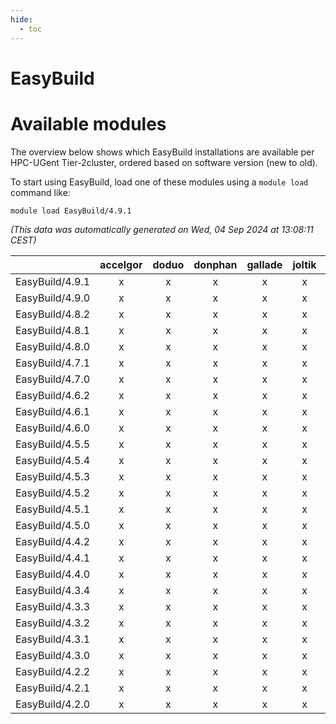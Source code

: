 ```yaml
---
hide:
  - toc
---
```


EasyBuild
=========

# Available modules


The overview below shows which EasyBuild installations are available per HPC-UGent Tier-2cluster, ordered based on software version (new to old).

To start using EasyBuild, load one of these modules using a `module load` command like:

```shell
module load EasyBuild/4.9.1
```

*(This data was automatically generated on Wed, 04 Sep 2024 at 13:08:11 CEST)*  

| |accelgor|doduo|donphan|gallade|joltik|shinx|skitty|
| :---: | :---: | :---: | :---: | :---: | :---: | :---: | :---: |
|EasyBuild/4.9.1|x|x|x|x|x|x|x|
|EasyBuild/4.9.0|x|x|x|x|x|-|x|
|EasyBuild/4.8.2|x|x|x|x|x|-|x|
|EasyBuild/4.8.1|x|x|x|x|x|-|x|
|EasyBuild/4.8.0|x|x|x|x|x|-|x|
|EasyBuild/4.7.1|x|x|x|x|x|-|x|
|EasyBuild/4.7.0|x|x|x|x|x|-|x|
|EasyBuild/4.6.2|x|x|x|x|x|-|x|
|EasyBuild/4.6.1|x|x|x|x|x|-|x|
|EasyBuild/4.6.0|x|x|x|x|x|-|x|
|EasyBuild/4.5.5|x|x|x|x|x|-|x|
|EasyBuild/4.5.4|x|x|x|x|x|-|x|
|EasyBuild/4.5.3|x|x|x|x|x|-|x|
|EasyBuild/4.5.2|x|x|x|x|x|-|x|
|EasyBuild/4.5.1|x|x|x|x|x|-|x|
|EasyBuild/4.5.0|x|x|x|x|x|-|x|
|EasyBuild/4.4.2|x|x|x|x|x|-|x|
|EasyBuild/4.4.1|x|x|x|x|x|-|x|
|EasyBuild/4.4.0|x|x|x|x|x|-|x|
|EasyBuild/4.3.4|x|x|x|x|x|-|x|
|EasyBuild/4.3.3|x|x|x|x|x|-|x|
|EasyBuild/4.3.2|x|x|x|x|x|-|x|
|EasyBuild/4.3.1|x|x|x|x|x|-|x|
|EasyBuild/4.3.0|x|x|x|x|x|-|x|
|EasyBuild/4.2.2|x|x|x|x|x|-|x|
|EasyBuild/4.2.1|x|x|x|x|x|-|x|
|EasyBuild/4.2.0|x|x|x|x|x|-|x|
